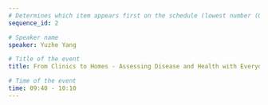 ```yaml
---
# Determines which item appears first on the schedule (lowest number (0) appears first)
sequence_id: 2

# Speaker name
speaker: Yuzhe Yang

# Title of the event
title: From Clinics to Homes - Assessing Disease and Health with Everyday Devices

# Time of the event
time: 09:40 - 10:10
---
```

